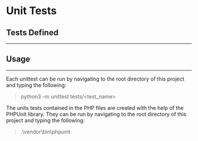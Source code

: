 # Unit Tests

## Tests Defined

***

## Usage

***

Each unittest can be run by navigating to the root directory of this project
and typing the following:

> python3 -m unittest tests/<test_name>

The units tests contained in the PHP files are created with the help of the 
PHPUnit library. They can be run by navigating to the root directory of this
project and typing the following:

> .\vendor\bin\phpunit